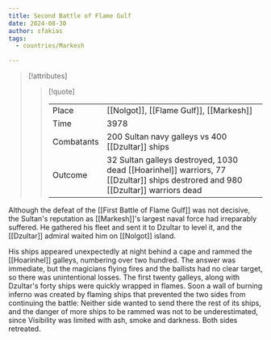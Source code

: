 ```yaml
---
title: Second Battle of Flame Gulf
date: 2024-08-30
author: sfakias
tags:
  - countries/Markesh

---
```

> [!attributes]
> 
> > [!quote]
> >
> > | | |
> > | --- | --- |
> > | Place | [[Nolgot]], [[Flame Gulf]], [[Markesh]] |
> > | Time | 3978 |
> > | Combatants | 200 Sultan navy galleys vs 400 [[Dzultar]] ships |
> > | Outcome | 32 Sultan galleys destroyed, 1030 dead [[Hoarinhel]] warriors, 77 [[Dzultar]] ships destrored and 980 [[Dzultar]] warriors dead |

Although the defeat of the [[First Battle of Flame Gulf]] was not decisive, the Sultan's reputation as [[Markesh]]'s largest naval force had irreparably suffered. He gathered his fleet and sent it to Dzultar to level it, and the [[Dzultar]] admiral waited him on [[Nolgot]] island.

His ships appeared unexpectedly at night behind a cape and rammed the [[Hoarinhel]] galleys, numbering over two hundred. The answer was immediate, but the magicians flying fires and the ballists had no clear target, so there was unintentional losses. The first twenty galleys, along with Dzultar's forty ships were quickly wrapped in flames. Soon a wall of burning inferno was created by flaming ships that prevented the two sides from continuing the battle: Neither side wanted to send there the rest of its ships, and the danger of more ships to be rammed was not to be underestimated, since Visibility was limited with ash, smoke and darkness. Both sides retreated.